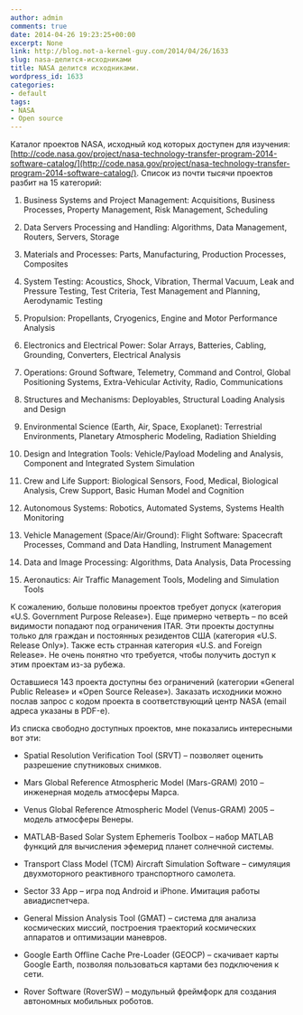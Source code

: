 ```yaml
---
author: admin
comments: true
date: 2014-04-26 19:23:25+00:00
excerpt: None
link: http://blog.not-a-kernel-guy.com/2014/04/26/1633
slug: nasa-делится-исходниками
title: NASA делится исходниками.
wordpress_id: 1633
categories:
- default
tags:
- NASA
- Open source
---
```


Каталог проектов NASA, исходный код которых доступен для изучения: [http://code.nasa.gov/project/nasa-technology-transfer-program-2014-software-catalog/](http://code.nasa.gov/project/nasa-technology-transfer-program-2014-software-catalog/). Список из почти тысячи проектов разбит на 15 категорий:

<!-- more -->



	
  1. Business Systems and Project Management: Acquisitions, Business Processes, Property Management, Risk Management, Scheduling

	
  2. Data Servers Processing and Handling: Algorithms, Data Management, Routers, Servers, Storage

	
  3. Materials and Processes: Parts, Manufacturing, Production Processes, Composites

	
  4. System Testing: Acoustics, Shock, Vibration, Thermal Vacuum, Leak and Pressure Testing, Test Criteria, Test Management and Planning, Aerodynamic Testing

	
  5. Propulsion: Propellants, Cryogenics, Engine and Motor Performance Analysis

	
  6. Electronics and Electrical Power: Solar Arrays, Batteries, Cabling, Grounding, Converters, Electrical Analysis

	
  7. Operations: Ground Software, Telemetry, Command and Control, Global Positioning Systems, Extra-Vehicular Activity, Radio, Communications

	
  8. Structures and Mechanisms: Deployables, Structural Loading Analysis and Design

	
  9. Environmental Science (Earth, Air, Space, Exoplanet): Terrestrial Environments, Planetary Atmospheric Modeling, Radiation Shielding

	
  10. Design and Integration Tools: Vehicle/Payload Modeling and Analysis, Component and Integrated System Simulation

	
  11. Crew and Life Support: Biological Sensors, Food, Medical, Biological Analysis, Crew Support, Basic Human Model and Cognition

	
  12. Autonomous Systems: Robotics, Automated Systems, Systems Health Monitoring

	
  13. Vehicle Management (Space/Air/Ground): Flight Software: Spacecraft Processes, Command and Data Handling, Instrument Management

	
  14. Data and Image Processing: Algorithms, Data Analysis, Data Processing

	
  15. Aeronautics: Air Traffic Management Tools, Modeling and Simulation Tools



К сожалению, больше половины проектов требует допуск (категория «U.S. Government Purpose Release»).  Еще примерно четверть – по всей видимости попадают под ограничения ITAR. Эти проекты доступны только для граждан и постоянных резидентов США (категория «U.S. Release Only»). Также есть странная категория «U.S. and Foreign Release». Не очень понятно что требуется, чтобы получить доступ к этим проектам из-за рубежа.

Оставшиеся 143 проекта доступны без ограничений (категории «General Public Release» и «Open Source Release»). Заказать исходники можно послав запрос с кодом проекта в соответствующий центр NASA (email адреса указаны в PDF-е). 

Из списка свободно доступных проектов, мне показались интересными вот эти:


	
  * Spatial Resolution Verification Tool (SRVT) – позволяет оценить разрешение спутниковых снимков.

	
  * Mars Global Reference Atmospheric Model (Mars-GRAM) 2010 – инженерная модель атмосферы Марса.

	
  * Venus Global Reference Atmospheric Model (Venus-GRAM) 2005 – модель атмосферы Венеры.

	
  * MATLAB-Based Solar System Ephemeris Toolbox – набор MATLAB функций для вычисления эфемерид планет солнечной системы.

	
  * Transport Class Model (TCM) Aircraft Simulation Software – симуляция двухмоторного реактивного транспортного самолета.

	
  * Sector 33 App – игра под Android и iPhone. Имитация работы авиадиспетчера.

	
  * General Mission Analysis Tool (GMAT) – система для анализа космических миссий, построения траекторий космических аппаратов и оптимизации маневров.

	
  * Google Earth Offline Cache Pre-Loader (GEOCP) – скачивает карты Google Earth, позволяя пользоваться картами без подключения к сети.

	
  * Rover Software (RoverSW) – модульный фреймфорк для создания автономных мобильных роботов.




